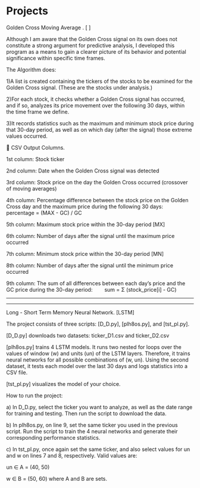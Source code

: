 # Projects

Golden Cross Moving Average . [ ]

Although I am aware that the Golden Cross signal on its own does not constitute a strong argument for predictive analysis, I developed this program as a means to gain a clearer picture of its behavior and potential significance within specific time frames.

The Algorithm does:

1)A list is created containing the tickers of the stocks to be examined for the Golden Cross signal. (These are the stocks under analysis.)

2)For each stock, it checks whether a Golden Cross signal has occurred, and if so, analyzes its price movement over the following 30 days, within the time frame we define.

3)It records statistics such as the maximum and minimum stock price during that 30-day period, as well as on which day (after the signal) those extreme values occurred.


📁 CSV Output Columns.


1st column: Stock ticker

2nd column: Date when the Golden Cross signal was detected

3rd column: Stock price on the day the Golden Cross occurred (crossover of moving averages)

4th column: Percentage difference between the stock price on the Golden Cross day and the maximum price during the following 30 days:
  percentage = (MAX - GC) / GC


5th column: Maximum stock price within the 30-day period [MX]

6th column: Number of days after the signal until the maximum price occurred

7th column: Minimum stock price within the 30-day period [MN]

8th column: Number of days after the signal until the minimum price occurred

9th column: The sum of all differences between each day’s price and the GC price during the 30-day period:
  sum = Σ (stock_price[i] - GC)





------------------------------------------------------------------------------------------------------------------------------------------------------------------------------------
------------------------------------------------------------------------------------------------------------------------------------------------------------------------------------
Long - Short Term Memory Neural Network.  [LSTM]

The project consists of three scripts: [D_D.py], [plh8os.py], and [tst_pl.py].

[D_D.py] downloads two datasets:
ticker_D1.csv and ticker_D2.csv

[plh8os.py] trains 4 LSTM models.
It runs two nested for loops over the values of window (w) and units (un) of the LSTM layers.
Therefore, it trains neural networks for all possible combinations of (w, un).
Using the second dataset, it tests each model over the last 30 days and logs statistics into a CSV file.

[tst_pl.py] visualizes the model of your choice.


How to run the project:

a) In D_D.py, select the ticker you want to analyze, as well as the date range for training and testing.
Then run the script to download the data.

b) In plh8os.py, on line 9, set the same ticker you used in the previous script.
Run the script to train the 4 neural networks and generate their corresponding performance statistics.

c) In tst_pl.py, once again set the same ticker, and also select values for un and w on lines 7 and 8, respectively.
Valid values are:

un ∈ A = (40, 50)

w ∈ B = (50, 60)
where A and B are sets.











  
